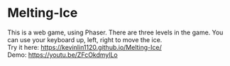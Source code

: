 # Melting-Ice
This is a web game, using Phaser. There are three levels in the game. You can use your keyboard up, left, right to move the ice.<br>
Try it here:  https://kevinlin1120.github.io/Melting-Ice/ <br>
Demo: https://youtu.be/ZFcOkdmylLo
